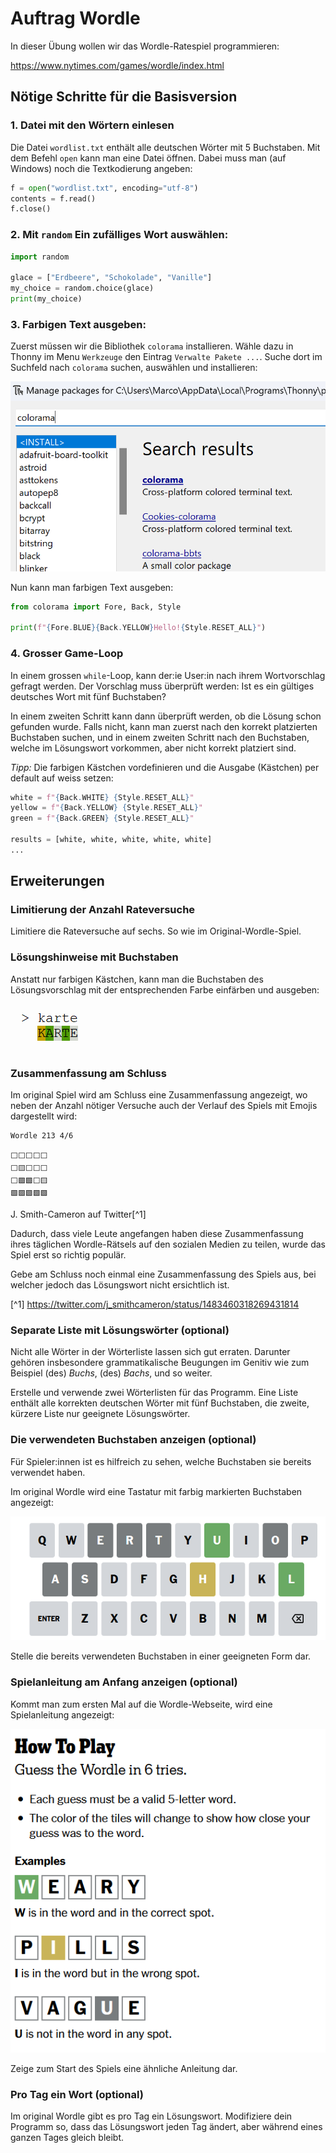 # Auftrag Wordle


In dieser Übung wollen wir das Wordle-Ratespiel programmieren:

https://www.nytimes.com/games/wordle/index.html

## Nötige Schritte für die Basisversion

### 1. Datei mit den Wörtern einlesen

Die Datei `wordlist.txt` enthält alle deutschen Wörter mit 5 Buchstaben. Mit dem Befehl `open` kann man eine Datei öffnen. Dabei muss man (auf Windows) noch die Textkodierung angeben:
```py
f = open("wordlist.txt", encoding="utf-8")
contents = f.read()
f.close()
```

### 2. Mit `random` Ein zufälliges Wort auswählen:

```py
import random

glace = ["Erdbeere", "Schokolade", "Vanille"]
my_choice = random.choice(glace)
print(my_choice)
```


### 3. Farbigen Text ausgeben:

Zuerst müssen wir die Bibliothek `colorama` installieren. Wähle dazu in Thonny im Menu `Werkzeuge` den Eintrag `Verwalte Pakete ...`. Suche dort im Suchfeld nach `colorama` suchen, auswählen und installieren:

![](colorama-install.png)


Nun kann man farbigen Text ausgeben:
```py
from colorama import Fore, Back, Style

print(f"{Fore.BLUE}{Back.YELLOW}Hello!{Style.RESET_ALL}")
```

### 4. Grosser Game-Loop

In einem grossen `while`-Loop, kann der:ie User:in nach ihrem Wortvorschlag gefragt werden. Der Vorschlag muss überprüft werden: Ist es ein gültiges deutsches Wort mit fünf Buchstaben?

In einem zweiten Schritt kann dann überprüft werden, ob die Lösung schon gefunden wurde. Falls nicht, kann man zuerst nach den korrekt platzierten Buchstaben suchen, und in einem zweiten Schritt nach den Buchstaben, welche im Lösungswort vorkommen, aber nicht korrekt platziert sind.

_Tipp:_ Die farbigen Kästchen vordefinieren und die Ausgabe (Kästchen) per default auf weiss setzen:
```py
white = f"{Back.WHITE} {Style.RESET_ALL}"
yellow = f"{Back.YELLOW} {Style.RESET_ALL}"
green = f"{Back.GREEN} {Style.RESET_ALL}"

results = [white, white, white, white, white]
...
```



## Erweiterungen

### Limitierung der Anzahl Rateversuche

Limitiere die Rateversuche auf sechs. So wie im Original-Wordle-Spiel.

### Lösungshinweise mit Buchstaben

Anstatt nur farbigen Kästchen, kann man die Buchstaben des Lösungsvorschlag mit der entsprechenden Farbe einfärben und ausgeben:

![Ausgabe mit farbig markieren Buchstaben](colored-output.png)


### Zusammenfassung am Schluss

Im original Spiel wird am Schluss eine Zusammenfassung angezeigt, wo neben der Anzahl nötiger Versuche auch der Verlauf des Spiels mit Emojis dargestellt wird:

    Wordle 213 4/6

    ⬜⬜⬜⬜⬜
    ⬜🟨⬜⬜⬜
    ⬜🟩🟩⬜🟨
    🟩🟩🟩🟩🟩

J. Smith-Cameron auf Twitter[^1]

Dadurch, dass viele Leute angefangen haben diese Zusammenfassung ihres täglichen Wordle-Rätsels auf den sozialen Medien zu teilen, wurde das Spiel erst so richtig populär.

Gebe am Schluss noch einmal eine Zusammenfassung des Spiels aus, bei welcher jedoch das Lösungswort nicht ersichtlich ist.

 [^1] https://twitter.com/j_smithcameron/status/1483460318269431814


### Separate Liste mit Lösungswörter (optional)

Nicht alle Wörter in der Wörterliste lassen sich gut erraten. Darunter gehören insbesondere grammatikalische Beugungen im Genitiv wie zum Beispiel (des) _Buchs_,  (des) _Bachs_, und so weiter.

Erstelle und verwende zwei Wörterlisten für das Programm. Eine Liste enthält alle korrekten deutschen Wörter mit fünf Buchstaben, die zweite, kürzere Liste nur geeignete Lösungswörter.


### Die verwendeten Buchstaben anzeigen (optional)

Für Spieler:innen ist es hilfreich zu sehen, welche Buchstaben sie bereits verwendet haben.

Im original Wordle wird eine Tastatur mit farbig markierten Buchstaben angezeigt:

![Screenshot einer Tastatur mit den verwendeten Buchstaben](verwendete-buchstaben.png)

Stelle die bereits verwendeten Buchstaben in einer geeigneten Form dar.


### Spielanleitung am Anfang anzeigen (optional)

Kommt man zum ersten Mal auf die Wordle-Webseite, wird eine Spielanleitung angezeigt:

![Screenshot der Wordle Spielanleitung](spielanleitung.png)

Zeige zum Start des Spiels eine ähnliche Anleitung dar.


### Pro Tag ein Wort (optional)

Im original Wordle gibt es pro Tag ein Lösungswort. Modifiziere dein Programm so, dass das Lösungswort jeden Tag ändert, aber während eines ganzen Tages gleich bleibt.
